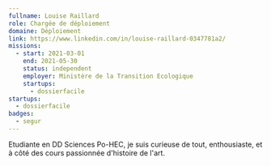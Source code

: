 ```yaml
---
fullname: Louise Raillard
role: Chargée de déploiement
domaine: Déploiement
link: https://www.linkedin.com/in/louise-raillard-0347781a2/
missions:
  - start: 2021-03-01
    end: 2021-05-30
    status: independent
    employer: Ministère de la Transition Ecologique
    startups:
      - dossierfacile
startups:
  - dossierfacile
badges:
  - segur
---
```


Etudiante en DD Sciences Po-HEC, je suis curieuse de tout, enthousiaste, et à côté des cours passionnée d'histoire de l'art.
